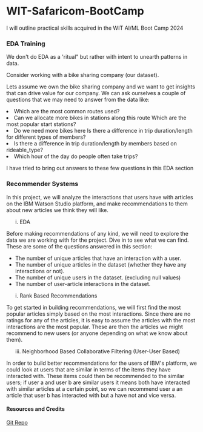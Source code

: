 # WIT-Safaricom-BootCamp
I will outline practical skills acquired in the WIT AI/ML  Boot Camp 2024

<h3>EDA Training </h3>

<p>We don't do EDA as a 'ritual" but rather with intent to unearth patterns in data.</p>
Consider working with a bike sharing company (our dataset).
<p>Lets assume we own the bike sharing company and we want to get insights that can drive value for our company. We can ask ourselves a couple of questions that we may need to answer from the data like:</p>
<p>
<li>Which are the most common routes used?</li>
<li>Can we allocate more bikes in stations along this route Which are the most popular start stations?</li>
<li>Do we need more bikes here Is there a difference in trip duration/length for different types of members?</li>
<li>Is there a difference in trip duration/length by members based on rideable_type?</li>
<li>Which hour of the day do people often take trips?</li>
</p>

<p>I have tried to bring out answers to these few questions in this EDA section</p>

<h3>Recommender Systems</h3>

<p>In this project, we will analyze the interactions that users have with articles on the IBM Watson Studio platform, and make recommendations to them about new articles we think they will like.</p>

<ol>i. EDA</ol>
<p>Before making recommendations of any kind, we will need to explore the data we are working with for the project. Dive in to see what we can find. These are some of the questions answered in this section:</p>
<ul>
<li>The number of unique articles that have an interaction with a user.</li>
<li>The number of unique articles in the dataset (whether they have any interactions or not).</li>
<li>The number of unique users in the dataset. (excluding null values)</li>
<li>The number of user-article interactions in the dataset.</li>
</ul>

<ol>i. Rank Based Recommendations</ol>
<p>To get started in building recommendations, we will first find the most popular articles simply based on the most interactions. Since there are no ratings for any of the articles, it is easy to assume the articles with the most interactions are the most popular. These are then the articles we might recommend to new users (or anyone depending on what we know about them).</p>
<ol>iii. Neighborhood Based Collaborative Filtering (User-User Based)</ol>
<p>In order to build better recommendations for the users of IBM's platform, we could look at users that are similar in terms of the items they have interacted with. These items could then be recommended to the similar users; if user a and user b are similar users it means both have interacted with similar articles at a certain point, so we can recommend user a an article that user b has interacted with but a have not and vice versa.</p>


<h4>Resources and Credits</h4>
<a href='https://github.com/louisteo9/recommendations-with-IBM'>Git Repo</a>
